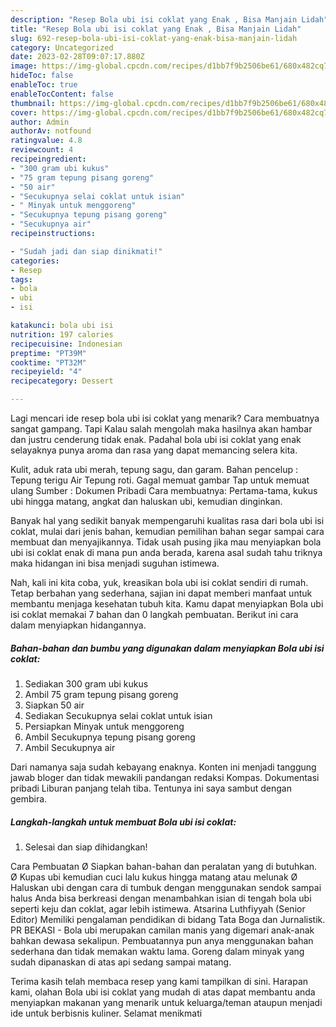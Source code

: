 ```yaml
---
description: "Resep Bola ubi isi coklat yang Enak , Bisa Manjain Lidah"
title: "Resep Bola ubi isi coklat yang Enak , Bisa Manjain Lidah"
slug: 692-resep-bola-ubi-isi-coklat-yang-enak-bisa-manjain-lidah
category: Uncategorized
date: 2023-02-28T09:07:17.880Z
image: https://img-global.cpcdn.com/recipes/d1bb7f9b2506be61/680x482cq70/bola-ubi-isi-coklat-foto-resep-utama.jpg
hideToc: false
enableToc: true
enableTocContent: false
thumbnail: https://img-global.cpcdn.com/recipes/d1bb7f9b2506be61/680x482cq70/bola-ubi-isi-coklat-foto-resep-utama.jpg
cover: https://img-global.cpcdn.com/recipes/d1bb7f9b2506be61/680x482cq70/bola-ubi-isi-coklat-foto-resep-utama.jpg
author: Admin
authorAv: notfound
ratingvalue: 4.8
reviewcount: 4
recipeingredient:
- "300 gram ubi kukus"
- "75 gram tepung pisang goreng"
- "50 air"
- "Secukupnya selai coklat untuk isian"
- " Minyak untuk menggoreng"
- "Secukupnya tepung pisang goreng"
- "Secukupnya air"
recipeinstructions:

- "Sudah jadi dan siap dinikmati!"
categories:
- Resep
tags:
- bola
- ubi
- isi

katakunci: bola ubi isi 
nutrition: 197 calories
recipecuisine: Indonesian
preptime: "PT39M"
cooktime: "PT32M"
recipeyield: "4"
recipecategory: Dessert

---
```



Lagi mencari ide resep bola ubi isi coklat yang menarik? Cara membuatnya sangat gampang. Tapi Kalau salah mengolah maka hasilnya akan hambar dan justru cenderung tidak enak. Padahal bola ubi isi coklat yang enak selayaknya punya aroma dan rasa yang dapat memancing selera kita.


Kulit, aduk rata ubi merah, tepung sagu, dan garam. Bahan pencelup : Tepung terigu Air Tepung roti. Gagal memuat gambar Tap untuk memuat ulang Sumber : Dokumen Pribadi Cara membuatnya: Pertama-tama, kukus ubi hingga matang, angkat dan haluskan ubi, kemudian dinginkan.

Banyak hal yang sedikit banyak mempengaruhi kualitas rasa dari bola ubi isi coklat, mulai dari jenis bahan, kemudian pemilihan bahan segar sampai cara membuat dan menyajikannya. Tidak usah pusing jika mau menyiapkan bola ubi isi coklat enak di mana pun anda berada, karena asal sudah tahu triknya maka hidangan ini bisa menjadi suguhan istimewa.


Nah, kali ini kita coba, yuk, kreasikan bola ubi isi coklat sendiri di rumah. Tetap berbahan yang sederhana, sajian ini dapat memberi manfaat untuk membantu menjaga kesehatan tubuh kita. Kamu dapat menyiapkan Bola ubi isi coklat memakai 7 bahan dan 0 langkah pembuatan. Berikut ini cara dalam menyiapkan hidangannya.

<!--inarticleads1-->

##### Bahan-bahan dan bumbu yang digunakan dalam menyiapkan Bola ubi isi coklat:

1. Sediakan 300 gram ubi kukus
1. Ambil 75 gram tepung pisang goreng
1. Siapkan 50 air
1. Sediakan Secukupnya selai coklat untuk isian
1. Persiapkan  Minyak untuk menggoreng
1. Ambil Secukupnya tepung pisang goreng
1. Ambil Secukupnya air


Dari namanya saja sudah kebayang enaknya. Konten ini menjadi tanggung jawab bloger dan tidak mewakili pandangan redaksi Kompas. Dokumentasi pribadi Liburan panjang telah tiba. Tentunya ini saya sambut dengan gembira. 

<!--inarticleads2-->

##### Langkah-langkah untuk membuat Bola ubi isi coklat:


1. Selesai dan siap dihidangkan!

Cara Pembuatan Ø Siapkan bahan-bahan dan peralatan yang di butuhkan. Ø Kupas ubi kemudian cuci lalu kukus hingga matang atau melunak Ø Haluskan ubi dengan cara di tumbuk dengan menggunakan sendok sampai halus Anda bisa berkreasi dengan menambahkan isian di tengah bola ubi seperti keju dan coklat, agar lebih istimewa. Atsarina Luthfiyyah (Senior Editor) Memiliki pengalaman pendidikan di bidang Tata Boga dan Jurnalistik. PR BEKASI - Bola ubi merupakan camilan manis yang digemari anak-anak bahkan dewasa sekalipun. Pembuatannya pun anya menggunakan bahan sederhana dan tidak memakan waktu lama. Goreng dalam minyak yang sudah dipanaskan di atas api sedang sampai matang. 

Terima kasih telah membaca resep yang kami tampilkan di sini. Harapan kami, olahan Bola ubi isi coklat yang mudah di atas dapat membantu anda menyiapkan makanan yang menarik untuk keluarga/teman ataupun menjadi ide untuk berbisnis kuliner. Selamat menikmati
